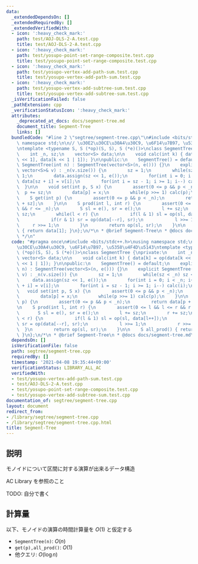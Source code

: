 ```yaml
---
data:
  _extendedDependsOn: []
  _extendedRequiredBy: []
  _extendedVerifiedWith:
  - icon: ':heavy_check_mark:'
    path: test/AOJ-DLS-2-A.test.cpp
    title: test/AOJ-DLS-2-A.test.cpp
  - icon: ':heavy_check_mark:'
    path: test/yosupo-point-set-range-composite.test.cpp
    title: test/yosupo-point-set-range-composite.test.cpp
  - icon: ':heavy_check_mark:'
    path: test/yosupo-vertex-add-path-sum.test.cpp
    title: test/yosupo-vertex-add-path-sum.test.cpp
  - icon: ':heavy_check_mark:'
    path: test/yosupo-vertex-add-subtree-sum.test.cpp
    title: test/yosupo-vertex-add-subtree-sum.test.cpp
  _isVerificationFailed: false
  _pathExtension: cpp
  _verificationStatusIcon: ':heavy_check_mark:'
  attributes:
    _deprecated_at_docs: docs/segment-tree.md
    document_title: Segment-Tree
    links: []
  bundledCode: "#line 2 \"segtree/segment-tree.cpp\"\n#include <bits/stdc++.h>\nusing\
    \ namespace std;\n\n// \u30E2\u30CE\u30A4\u30C9, \u6F14\u7B97, \u5358\u4F4D\u5143\
    \ntemplate <typename S, S (*op)(S, S), S (*e)()>\nclass SegmentTree {\nprivate:\n\
    \    int _n, sz;\n    vector<S> data;\n\n    void calc(int k) { data[k] = op(data[k\
    \ << 1], data[k << 1 | 1]); }\n\npublic:\n    SegmentTree() = default;\n    explicit\
    \ SegmentTree(int n) : SegmentTree(vector<S>(n, e())) {}\n    explicit SegmentTree(const\
    \ vector<S>& v) : _n(v.size()) {\n        sz = 1;\n        while(sz < _n) sz <<=\
    \ 1;\n        data.assign(sz << 1, e());\n        for(int i = 0; i < _n; i++)\
    \ data[sz + i] = v[i];\n        for(int i = sz - 1; i >= 1; i--) calc(i);\n  \
    \  }\n\n    void set(int p, S x) {\n        assert(0 <= p && p < _n);\n      \
    \  p += sz;\n        data[p] = x;\n        while(p >>= 1) calc(p);\n    }\n\n\
    \    S get(int p) {\n        assert(0 <= p && p < _n);\n        return data[p\
    \ + sz];\n    }\n\n    S prod(int l, int r) {\n        assert(0 <= l && l <= r\
    \ && r <= _n);\n        S sl = e(), sr = e();\n        l += sz;\n        r +=\
    \ sz;\n        while(l < r) {\n            if(l & 1) sl = op(sl, data[l++]);\n\
    \            if(r & 1) sr = op(data[--r], sr);\n            l >>= 1;\n       \
    \     r >>= 1;\n        }\n        return op(sl, sr);\n    }\n\n    S all_prod()\
    \ { return data[1]; }\n};\n/*\n * @brief Segment-Tree\n * @docs docs/segment-tree.md\n\
    \ */\n"
  code: "#pragma once\n#include <bits/stdc++.h>\nusing namespace std;\n\n// \u30E2\
    \u30CE\u30A4\u30C9, \u6F14\u7B97, \u5358\u4F4D\u5143\ntemplate <typename S, S\
    \ (*op)(S, S), S (*e)()>\nclass SegmentTree {\nprivate:\n    int _n, sz;\n   \
    \ vector<S> data;\n\n    void calc(int k) { data[k] = op(data[k << 1], data[k\
    \ << 1 | 1]); }\n\npublic:\n    SegmentTree() = default;\n    explicit SegmentTree(int\
    \ n) : SegmentTree(vector<S>(n, e())) {}\n    explicit SegmentTree(const vector<S>&\
    \ v) : _n(v.size()) {\n        sz = 1;\n        while(sz < _n) sz <<= 1;\n   \
    \     data.assign(sz << 1, e());\n        for(int i = 0; i < _n; i++) data[sz\
    \ + i] = v[i];\n        for(int i = sz - 1; i >= 1; i--) calc(i);\n    }\n\n \
    \   void set(int p, S x) {\n        assert(0 <= p && p < _n);\n        p += sz;\n\
    \        data[p] = x;\n        while(p >>= 1) calc(p);\n    }\n\n    S get(int\
    \ p) {\n        assert(0 <= p && p < _n);\n        return data[p + sz];\n    }\n\
    \n    S prod(int l, int r) {\n        assert(0 <= l && l <= r && r <= _n);\n \
    \       S sl = e(), sr = e();\n        l += sz;\n        r += sz;\n        while(l\
    \ < r) {\n            if(l & 1) sl = op(sl, data[l++]);\n            if(r & 1)\
    \ sr = op(data[--r], sr);\n            l >>= 1;\n            r >>= 1;\n      \
    \  }\n        return op(sl, sr);\n    }\n\n    S all_prod() { return data[1];\
    \ }\n};\n/*\n * @brief Segment-Tree\n * @docs docs/segment-tree.md\n */\n"
  dependsOn: []
  isVerificationFile: false
  path: segtree/segment-tree.cpp
  requiredBy: []
  timestamp: '2021-04-08 19:35:44+09:00'
  verificationStatus: LIBRARY_ALL_AC
  verifiedWith:
  - test/yosupo-vertex-add-path-sum.test.cpp
  - test/AOJ-DLS-2-A.test.cpp
  - test/yosupo-point-set-range-composite.test.cpp
  - test/yosupo-vertex-add-subtree-sum.test.cpp
documentation_of: segtree/segment-tree.cpp
layout: document
redirect_from:
- /library/segtree/segment-tree.cpp
- /library/segtree/segment-tree.cpp.html
title: Segment-Tree
---
```

## 説明

モノイドについて区間に対する演算が出来るデータ構造

AC Library を参照のこと

TODO: 自分で書く

## 計算量

以下、モノイドの演算の時間計算量を $O(1)$ と仮定する

- `SegmentTree(n)`: $O(n)$
- `get(p),all_prod()`: $O(1)$
- 他クエリ: $O(\log n)$
